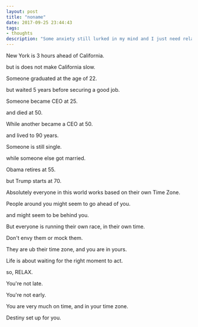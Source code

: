 ```yaml
---
layout: post
title: "noname"
date: 2017-09-25 23:44:43
tags:
- thoughts
description: "Some anxiety still lurked in my mind and I just need relax."
---
```


New York is 3 hours ahead of California.

but is does not make California slow.

Someone graduated at the age of 22.

but waited 5 years before securing a good job.

Someone became CEO at 25.

and died at 50.

While another became a CEO at 50.

and lived to 90 years.

Someone is still single.

while someone else got married.

Obama retires at 55.

but Trump starts at 70.

Absolutely everyone in this world works based on their own Time Zone.

People around you might seem to go ahead of you.

and might seem to be behind you.

But everyone is running their own race, in their own time.

Don't envy them or mock them.

They are ub their time zone, and you are in yours.

Life is about waiting for the right moment to act.

so, RELAX.

You're not late.

You're not early.

You are very much on time, and in your time zone.

Destiny set up for you.
